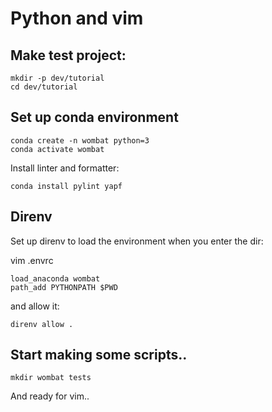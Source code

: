 # Python and vim

## Make test project:

```
mkdir -p dev/tutorial
cd dev/tutorial
```

## Set up conda environment

```
conda create -n wombat python=3
conda activate wombat
```

Install linter and formatter:

```
conda install pylint yapf
```

## Direnv

Set up direnv to load the environment when you enter the dir:

vim .envrc
```
load_anaconda wombat
path_add PYTHONPATH $PWD
```

and allow it:
```
direnv allow .
```

## Start making some scripts..

```
mkdir wombat tests
```

And ready for vim..



